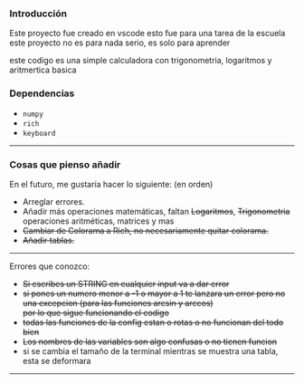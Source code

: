 ### Introducción

Este proyecto fue creado en vscode esto fue para una tarea de la escuela
este proyecto no es para nada serio,  es solo para aprender 

este codigo es una simple calculadora con trigonometria, logaritmos y aritmertica basica

### Dependencias

* ```numpy```
* ```rich```  
* ```keyboard```  

* * *

### Cosas que pienso añadir

En el futuro, me gustaría hacer lo siguiente: (en orden)

* Arreglar errores.
* Añadir más operaciones matemáticas, faltan ~~Logaritmos~~, ~~Trigonometria~~
  operaciones aritméticas, matrices y mas
* ~~Cambiar de Colorama a Rich, no necesariamente quitar colorama.~~
* ~~Añadir tablas.~~


* * *

Errores que conozco:

* ~~Si escribes un STRING en cualquier input va a dar error~~  
* ~~si pones un numero menor a -1 o mayor a 1 te lanzara un error pero no una excepcion (para las funciones arcsin y arccos)  
  por lo que sigue funcionando el codigo~~  
* ~~todas las funciones de la config estan o rotas o no funcionan del todo bien~~  
* ~~Los nombres de las variables son algo confusas o no tienen funcion~~  
* si se cambia el tamaño de la terminal mientras se muestra una tabla, esta se deformara

* * *
